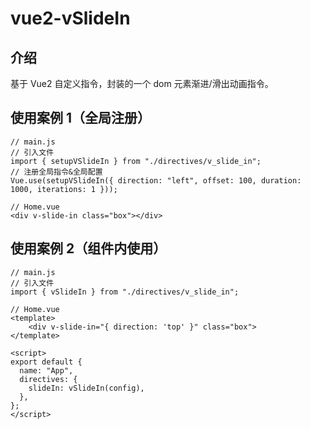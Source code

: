 # vue2-vSlideIn

## 介绍

基于 Vue2 自定义指令，封装的一个 dom 元素渐进/滑出动画指令。

## 使用案例 1（全局注册）

```
// main.js
// 引入文件
import { setupVSlideIn } from "./directives/v_slide_in";
// 注册全局指令&全局配置
Vue.use(setupVSlideIn({ direction: "left", offset: 100, duration: 1000, iterations: 1 }));

// Home.vue
<div v-slide-in class="box"></div>
```

## 使用案例 2（组件内使用）

```
// main.js
// 引入文件
import { vSlideIn } from "./directives/v_slide_in";

// Home.vue
<template>
    <div v-slide-in="{ direction: 'top' }" class="box">
</template>

<script>
export default {
  name: "App",
  directives: {
    slideIn: vSlideIn(config),
  },
};
</script>
```
